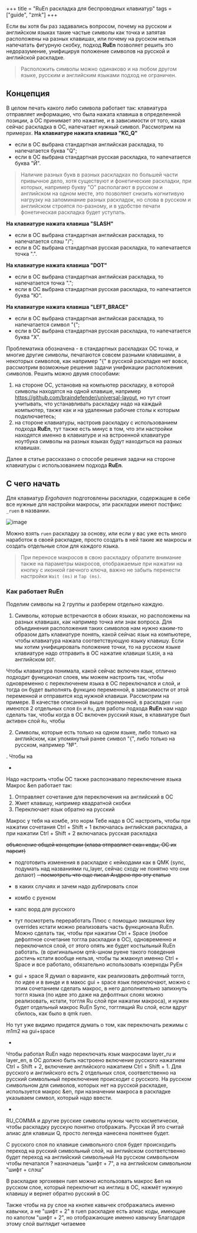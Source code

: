+++
title = "RuEn раскладка для беспроводных клавиатур"
tags = ["guide", "zmk"]
+++

Если вы хотя бы раз задавались вопросом, почему на русском и английском языках такие частые символы как точка и запятая расположены на разных клавишах, или почему на русском нельзя напечатать фигурную скобку, подход **RuEn** позволяет решить это недоразумение, унифицируя положение символов на русской и английской раскладке.

> Расположить символы можно одинаково и на любом другом языке, русским и английским языками подход не ограничен.

## Концепция

В целом печать какого либо символа работает так: клавиатура отправляет информацию, что была нажата клавиша в определенной позиции, а ОС принимает это нажатие, и в зависимости от того, какая сейчас раскладка в ОС, напечатает нужный символ. Рассмотрим на примерах.
**На клавиатуре нажата клавиша "KC_Q"**
- если в ОС выбрана стандартная английская раскладка, то напечатается буква "Q";
- если в ОС выбрана стандартная русская раскладка, то напечатается буква "Й".

> Наличие разных букв в разных раскладках по большей части привычное дело, хотя существуют и фонетические раскладки, при которых, например букву "О" располагают в русском и английском на одном месте, это позволяет снизить когнитивую нагрузку на запоминание разных раскладок, но слова в русском и английском строятся по-разному, и в удобстве печати фонетическая раскладка будет уступать.

**На клавиатуре нажата клавиша "SLASH"**
- если в ОС выбрана стандартная английская раскладка, то напечатается слэш "/";
- если в ОС выбрана стандартная русская раскладка, то напечатается точка ".".

**На клавиатуре нажата клавиша "DOT"**
- если в ОС выбрана стандартная английская раскладка, то напечатается точка ".";
- если в ОС выбрана стандартная русская раскладка, то напечатается буква "Ю".

**На клавиатуре нажата клавиша "LEFT_BRACE"**
- если в ОС выбрана стандартная английская раскладка, то напечатается символ "{";
- если в ОС выбрана стандартная русская раскладка, то напечатается буква "Х".

Проблематика обозначена - в стандартных раскладках ОС точка, и многие другие символы, печатаются совсем разными клавишами, а некоторых символов, как например "{" в русской раскладке нет вовсе, рассмотрим возможные решения задачи унификации расположения символов. Решить можно двумя способами:
1) на стороне ОС, установив на компьютер раскладку, в которой символы находятся на одной клавише, например https://github.com/braindefender/universal-layout, но тут стоит учитывать, что устанавливать раскладку надо на каждый компьютер, также как и на удаленные рабочие столы к которым подключаетесь;
2) на стороне клавиатуры, настроив раскладку с использованием подхода **RuEn**, тут также есть минус в том, что эти настройки находятся именно в клавиатуре и на встроенной клавиатуре ноутбука символы на разных языках будут находиться на разных клавишах.

Далее в статье рассказано о способе решения задачи на стороне клавиатуры с использованием подхода **RuEn**.

## С чего начать

Для клавиатур *Ergohaven* подготовлены раскладки, содержащие в себе все нужные для настройки макросы, эти раскладки имеют постфикс `_ruen` в названии.

![image](/images/zmk-ruen/layout-name.png)

Можно взять `ruen` раскладку за основу, или если у вас уже есть много наработок в своей раскладке, просто создать в ней такие же макросы и создать отдельные слои для каждого языка.

> При переносе макросов в свою раскладку обратите внимание также на параметры макросов, отображаемые при нажатии на кнопку с иконкой гаечного ключа, важно не забыть перенести настройки `Wait (ms)` и `Tap (ms)`.

### Как работает RuEn

Поделим символы на 2 группы и разберем отдельно каждую.

1) Символы, которые встречаются в обоих языках, но расположены на разных клавишах, как например точка или знак вопроса. 
Для объединения расположения таких символов нам нужно каким-то образом дать клавиатуре понять, какой сейчас язык на компьютере, чтобы клавиатура нажала соответствующую языку клавишу. Если мы хотим унифицировать положение точки, то на русском языке клавиатуре надо отправить в ОС нажатие клавиши `SLASH`, а на английском `DOT`. 

Чтобы клавиатура понимала, какой сейчас включен язык, отлично подходит функционал слоев, мы можем настроить так, чтобы одновременно с переключенем языка в ОС переключался и слой, и тогда он будет выполнять функцию переменной, в зависимости от этой переменной и отправится код нужной клавиши. 
Рассмотрим на примере. В качестве описанной выше переменной, в раскладке `ruen` имеются 2 отдельных слоя `En` и `Ru`, для работы подхода **RuEn** нам надо сделать так, чтобы когда в ОС включен русский язык, в клавиатуре был активен слой `Ru`, чтобы

2) Символы, которые есть только на одном языке, либо только на английском, как упомянутый ранее символ "{", либо только на русском, например "№".

. Чтобы на

-
Надо настроить чтобы ОС также распознавало переключение языка
Макрос &en работает так:
1) Отправляет сочетание для переключения на английский в ОС
2) Жмет клавишу, например квадратной скобки
3) Переключает язык обратно на русский

Макрос у тебя на комбе, это норм
Тебе надо в ОС настроить, чтобы при нажатии сочетания Ctrl + Shift + 1 включалась английская раскладка, а при нажатии Ctrl + Shift + 2 включалась русская раскладка


~~объяснение общей концепции (клава отправляет скан коды, ОС их парсит)~~
- подготовить изменения в раскладке с кейкодами как в QMK (sync, подумать над названиями ru_layer, сейчас сходу не понятно что они делают)
~~- посмотреть что еще писал Андрею про эту статью~~
- в каких случаях и зачем надо дублировать слои
- комбо с руеном
- капс ворд для русского



- тут посмотреть переработать
Плюс с помощью змкашных key overrides кстати можно реализовать часть функционала RuEn. Можно сделать так, чтобы при нажатии Ctrl + Space (любое дефолтное сочетание тоггла раскладки в ОС), одновременно и переключился слой, от этого опять же будет костыльный RuEn работать. (в оригинальном qmk-шном руене такого поведения достичь кстати вообще нельзя, чтобы ты жмакнул именно Ctrl + Space и все работало, обязательно использовать юзеркоды РуЕн

- gui + space 
Я думал о варианте, как реализовать дефолтный тоггл, по идее и в винде и в макос gui + space язык переключают, можно с этим сочетанием сделать макрос, в него дополнительно запихнуть тоггл языка (по идее это даже на дефолтных слоях можно реализовать, кстати, тоггля Ru слой при нажатии макроса), и нужен будет отдельный макрос RuEn Sync, тогглящий Ru слой, если вдруг сбилось, как было в qmk ruen.

Но тут уже видимо придется думать о том, как переключать режимы с m1m2 на gui+space


-
Чтобы работал RuEn надо переключать язык макросами layer_ru и layer_en, в ОС должно быть настроено включение русского нажатием Ctrl + Shift + 2, включение английского нажатием Ctrl + Shift + 1. Для русского и английского есть 2 отдельных слоя, соответственно на русский символьный переключение происходит с русского. На русском символьном для символов, которых нет на русской раскладке, используется макрос &en, при назначении макроса в раскладке указываем символ, который надо ввести.

- 
RU_COMMA  и другие русские символы нужны чисто косметически, чтобы раскладку русскую понятно отображать. Русская Й это считай алиас для клавиши Q, просто легенда нанесена понятнее будет.

С русского слоя по клавише символьного слоя будет происходить переход на русский символьный слой, на английском соответственно будет переход на английский символьный
На русском символьном чтобы печатался ? назначаешь "шифт + 7", а на английском символьном "шифт + слэш" 

В раскладке эргохевен ruen можно использовать макрос &en на русском слое, который переключит на инглиш в ОС, нажмёт нужную клавишу и вернет обратно русский в ОС

Также чтобы на ру слое на кнопке кавычек отображались именно кавычки, а не "шифт + 2" в ruen раскладке есть алиас коды, имеющие по капотом "шифт + 2", но отображающие именно кавычку
Благодаря этому слой выглядит читаемее